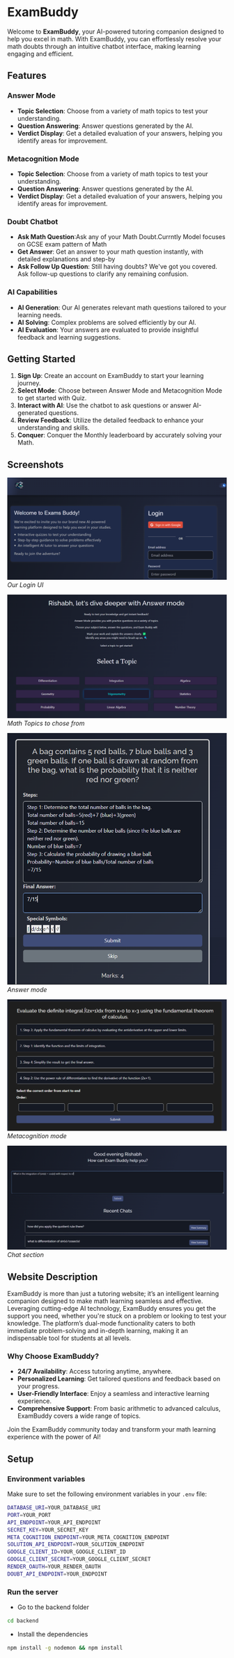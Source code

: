 # ExamBuddy

Welcome to **ExamBuddy**, your AI-powered tutoring companion designed to help you excel in math. With ExamBuddy, you can effortlessly resolve your math doubts through an intuitive chatbot interface, making learning engaging and efficient.

## Features

### Answer Mode
- **Topic Selection**: Choose from a variety of math topics to test your understanding.
- **Question Answering**: Answer questions generated by the AI.
- **Verdict Display**: Get a detailed evaluation of your answers, helping you identify areas for improvement.

### Metacognition Mode
- **Topic Selection**: Choose from a variety of math topics to test your understanding.
- **Question Answering**: Answer questions generated by the AI.
- **Verdict Display**: Get a detailed evaluation of your answers, helping you identify areas for improvement.

### Doubt Chatbot
- **Ask Math Question**:Ask any of your Math Doubt.Currntly Model focuses on GCSE exam pattern of Math
- **Get Answer**: Get an answer to your math question instantly, with detailed explanations and step-by
- **Ask Follow Up Question**: Still having doubts? We've got you covered. Ask follow-up questions to clarify any remaining confusion.



### AI Capabilities
- **AI Generation**: Our AI generates relevant math questions tailored to your learning needs.
- **AI Solving**: Complex problems are solved efficiently by our AI.
- **AI Evaluation**: Your answers are evaluated to provide insightful feedback and learning suggestions.

## Getting Started

1. **Sign Up**: Create an account on ExamBuddy to start your learning journey.
2. **Select Mode**: Choose between Answer Mode and Metacognition Mode to get started with Quiz.
3. **Interact with AI**: Use the chatbot to ask questions or answer AI-generated questions.
4. **Review Feedback**: Utilize the detailed feedback to enhance your understanding and skills.
5. **Conquer**: Conquer the Monthly leaderboard by accurately solving your Math.

## Screenshots

![Login Page](images/login.png)
*Our Login UI*

![Topics](images/topic.png)
*Math Topics to chose from*

![Answer mode](images/answer_mode_ques.png)
*Answer mode*

![Metacognition mode](images/meta_mode.png)
*Metacognition mode*

![Chat](images/doubt_ques.png)
*Chat section*

## Website Description

ExamBuddy is more than just a tutoring website; it’s an intelligent learning companion designed to make math learning seamless and effective. Leveraging cutting-edge AI technology, ExamBuddy ensures you get the support you need, whether you're stuck on a problem or looking to test your knowledge. The platform’s dual-mode functionality caters to both immediate problem-solving and in-depth learning, making it an indispensable tool for students at all levels.

### Why Choose ExamBuddy?

- **24/7 Availability**: Access tutoring anytime, anywhere.
- **Personalized Learning**: Get tailored questions and feedback based on your progress.
- **User-Friendly Interface**: Enjoy a seamless and interactive learning experience.
- **Comprehensive Support**: From basic arithmetic to advanced calculus, ExamBuddy covers a wide range of topics.

Join the ExamBuddy community today and transform your math learning experience with the power of AI!

## Setup

### Environment variables

Make sure to set the following environment variables in your `.env` file:

```bash
DATABASE_URI=YOUR_DATABASE_URI
PORT=YOUR_PORT
API_ENDPOINT=YOUR_API_ENDPOINT
SECRET_KEY=YOUR_SECRET_KEY
META_COGNITION_ENDPOINT=YOUR_META_COGNITION_ENDPOINT
SOLUTION_API_ENDPOINT=YOUR_SOLUTION_ENDPOINT
GOOGLE_CLIENT_ID=YOUR_GOOGLE_CLIENT_ID
GOOGLE_CLIENT_SECRET=YOUR_GOOGLE_CLIENT_SECRET
RENDER_OAUTH=YOUR_RENDER_OAUTH
DOUBT_API_ENDPOINT=YOUR_ENDPOINT
```

### Run the server

- Go to the backend folder
```bash
cd backend
```
- Install the dependencies
```bash
npm install -g nodemon && npm install
```

